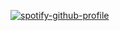 
[![spotify-github-profile](https://spotify-github-profile.vercel.app/api/view?uid=31gfaf3wuml67mbnrhxcujb4mddm&cover_image=true&theme=natemoo-re&show_offline=true&background_color=121212&interchange=true&bar_color=53b14f&bar_color_cover=true)](https://spotify-github-profile.vercel.app/api/view?uid=31gfaf3wuml67mbnrhxcujb4mddm&redirect=true)

